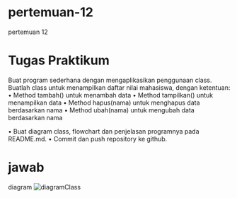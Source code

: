 # pertemuan-12
pertemuan 12
# Tugas Praktikum

Buat program sederhana dengan mengaplikasikan penggunaan class. Buatlah
class untuk menampilkan daftar nilai mahasiswa, dengan ketentuan:
• Method tambah() untuk menambah data
• Method tampilkan() untuk menampilkan data
• Method hapus(nama) untuk menghapus data berdasarkan nama
• Method ubah(nama) untuk mengubah data berdasarkan nama

• Buat diagram class, flowchart dan penjelasan programnya pada
README.md.
• Commit dan push repository ke github.

# jawab



diagram
![diagramClass](https://user-images.githubusercontent.com/93035757/147145532-e5061762-5ef6-4cc9-8ffd-6582d5f65d9c.png)
